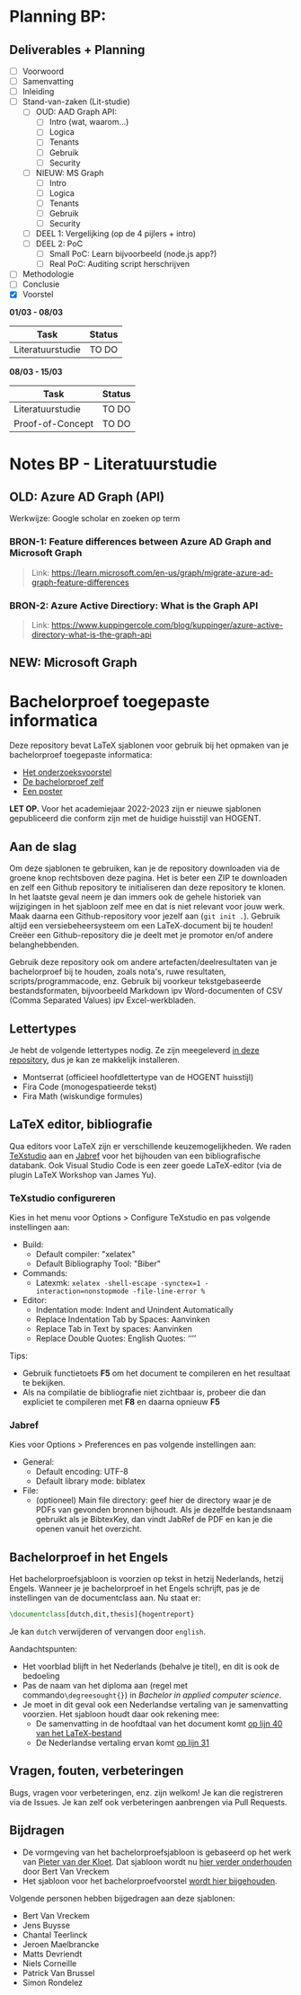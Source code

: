 # Planning BP:

## Deliverables + Planning

- [ ] Voorwoord
- [ ] Samenvatting
- [ ] Inleiding
- [ ] Stand-van-zaken (Lit-studie)
  - [ ] OUD: AAD Graph API:
    - [ ] Intro (wat, waarom...)
    - [ ] Logica
    - [ ] Tenants
    - [ ] Gebruik
    - [ ] Security
  - [ ] NIEUW: MS Graph
    - [ ] Intro
    - [ ] Logica
    - [ ] Tenants
    - [ ] Gebruik
    - [ ] Security
  - [ ] DEEL 1: Vergelijking (op de 4 pijlers + intro)
  - [ ] DEEL 2: PoC
    - [ ] Small PoC: Learn bijvoorbeeld (node.js app?)
    - [ ] Real PoC: Auditing script herschrijven
- [ ] Methodologie
- [ ] Conclusie
- [x] Voorstel

**01/03 - 08/03**

| Task             | Status |
| ---------------- | ------ |
| Literatuurstudie | TO DO  |

**08/03 - 15/03**

| Task             | Status |
| ---------------- | ------ |
| Literatuurstudie | TO DO  |
| Proof-of-Concept | TO DO  |

# Notes BP - Literatuurstudie

## OLD: Azure AD Graph (API)

Werkwijze: Google scholar en zoeken op term

### BRON-1: Feature differences between Azure AD Graph and Microsoft Graph

> Link: https://learn.microsoft.com/en-us/graph/migrate-azure-ad-graph-feature-differences

### BRON-2: Azure Active Directiory: What is the Graph API

> Link: https://www.kuppingercole.com/blog/kuppinger/azure-active-directory-what-is-the-graph-api

## NEW: Microsoft Graph

# Bachelorproef toegepaste informatica

Deze repository bevat LaTeX sjablonen voor gebruik bij het opmaken van je bachelorproef toegepaste informatica:

- [Het onderzoeksvoorstel](./voorstel/)
- [De bachelorproef zelf](./bachproef/)
- [Een poster](./poster/)

**LET OP.** Voor het academiejaar 2022-2023 zijn er nieuwe sjablonen gepubliceerd die conform zijn met de huidige huisstijl van HOGENT.

## Aan de slag

Om deze sjablonen te gebruiken, kan je de repository downloaden via de groene knop rechtsboven deze pagina. Het is beter een ZIP te downloaden en zelf een Github repository te initialiseren dan deze repository te klonen. In het laatste geval neem je dan immers ook de gehele historiek van wijzigingen in het sjabloon zelf mee en dat is niet relevant voor jouw werk. Maak daarna een Github-repository voor jezelf aan (`git init .`). Gebruik altijd een versiebeheersysteem om een LaTeX-document bij te houden! Creëer een Github-repository die je deelt met je promotor en/of andere belanghebbenden.

Gebruik deze repository ook om andere artefacten/deelresultaten van je bachelorproef bij te houden, zoals nota's, ruwe resultaten, scripts/programmacode, enz. Gebruik bij voorkeur tekstgebaseerde bestandsformaten, bijvoorbeeld Markdown ipv Word-documenten of CSV (Comma Separated Values) ipv Excel-werkbladen.

## Lettertypes

Je hebt de volgende lettertypes nodig. Ze zijn meegeleverd [in deze repository](fonts/), dus je kan ze makkelijk installeren.

- Montserrat (officieel hoofdlettertype van de HOGENT huisstijl)
- Fira Code (monogespatieerde tekst)
- Fira Math (wiskundige formules)

## LaTeX editor, bibliografie

Qua editors voor LaTeX zijn er verschillende keuzemogelijkheden. We raden [TeXstudio](https://www.texstudio.org/) aan en [Jabref](https://www.jabref.org/) voor het bijhouden van een bibliografische databank. Ook Visual Studio Code is een zeer goede LaTeX-editor (via de plugin LaTeX Workshop van James Yu).

### TeXstudio configureren

Kies in het menu voor Options > Configure TeXstudio en pas volgende instellingen aan:

- Build:
  - Default compiler: "xelatex"
  - Default Bibliography Tool: "Biber"
- Commands:
  - Latexmk: `xelatex -shell-escape -synctex=1 -interaction=nonstopmode -file-line-error %`
- Editor:
  - Indentation mode: Indent and Unindent Automatically
  - Replace Indentation Tab by Spaces: Aanvinken
  - Replace Tab in Text by spaces: Aanvinken
  - Replace Double Quotes: English Quotes: ‘‘’’

Tips:

- Gebruik functietoets **F5** om het document te compileren en het resultaat te bekijken.
- Als na compilatie de bibliografie niet zichtbaar is, probeer die dan expliciet te compileren met **F8** en daarna opnieuw **F5**

### Jabref

Kies voor Options > Preferences en pas volgende instellingen aan:

- General:
  - Default encoding: UTF-8
  - Default library mode: biblatex
- File:
  - (optioneel) Main file directory: geef hier de directory waar je de PDFs van gevonden bronnen bijhoudt. Als je dezelfde bestandsnaam gebruikt als je BibtexKey, dan vindt JabRef de PDF en kan je die openen vanuit het overzicht.

## Bachelorproef in het Engels

Het bachelorproefsjabloon is voorzien op tekst in hetzij Nederlands, hetzij Engels. Wanneer je je bachelorproef in het Engels schrijft, pas je de instellingen van de documentclass aan. Nu staat er:

```latex
\documentclass[dutch,dit,thesis]{hogentreport}
```

Je kan `dutch` verwijderen of vervangen door `english`.

Aandachtspunten:

- Het voorblad blijft in het Nederlands (behalve je titel), en dit is ook de bedoeling
- Pas de naam van het diploma aan (regel met commando`\degreesought{}`) in _Bachelor in applied computer science_.
- Je moet in dit geval ook een Nederlandse vertaling van je samenvatting voorzien. Het sjabloon houdt daar ook rekening mee:
  - De samenvatting in de hoofdtaal van het document komt [op lijn 40 van het LaTeX-bestand](https://github.com/HoGentTIN/bachproef-latex-sjabloon/blob/master/bachproef/samenvatting.tex#L40)
  - De Nederlandse vertaling ervan komt [op lijn 31](https://github.com/HoGentTIN/bachproef-latex-sjabloon/blob/master/bachproef/samenvatting.tex#L31)

## Vragen, fouten, verbeteringen

Bugs, vragen voor verbeteringen, enz. zijn welkom! Je kan die registreren via de Issues. Je kan zelf ook verbeteringen aanbrengen via Pull Requests.

## Bijdragen

- De vormgeving van het bachelorproefsjabloon is gebaseerd op het werk van [Pieter van der Kloet](https://github.com/pvdk/hogent-latex-thesis). Dat sjabloon wordt nu [hier verder onderhouden](https://github.com/HoGentTIN/latex-hogent-report) door Bert Van Vreckem
- Het sjabloon voor het bachelorproefvoorstel [wordt hier bijgehouden](https://github.com/HoGentTIN/latex-hogent-article).

Volgende personen hebben bijgedragen aan deze sjablonen:

- Bert Van Vreckem
- Jens Buysse
- Chantal Teerlinck
- Jeroen Maelbrancke
- Matts Devriendt
- Niels Corneille
- Patrick Van Brussel
- Simon Rondelez
